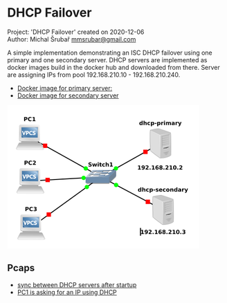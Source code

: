 # DHCP Failover

Project: 'DHCP Failover' created on 2020-12-06\
Author: Michal Šrubař <mmsrubar@gmail.com>

A simple implementation demonstrating an ISC DHCP failover using one primary and
one secondary server. DHCP servers are implemented as docker images build in the
docker hub and downloaded from there. Server are assigning IPs from pool
192.168.210.10 - 192.168.210.240.

- [Docker image for primary server:](https://hub.docker.com/repository/docker/mmsrubar/dhcp-failover-primary "Docker image for primary server:")
- [Docker image for secondary server](https://hub.docker.com/repository/docker/mmsrubar/dhcp-failover-secondary "Docker image for secondary server")

![](topology.png)

## Pcaps

- [sync between DHCP servers after startup](project-files/captures/dhcp-sync-after-boot.pcap "sync between DHCP servers after startup")
- [PC1 is asking for an IP using DHCP](project-files/captures/pc1-asking-ip-both-servers-running.pcap "PC1 is asking for an IP using DHCP")
